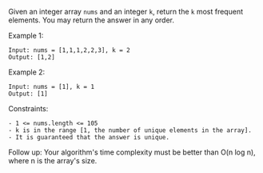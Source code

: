 Given an integer array `nums` and an integer `k`, return the `k` most frequent elements. You may return the answer in any order.

Example 1:

```
Input: nums = [1,1,1,2,2,3], k = 2
Output: [1,2]
```

Example 2:

```
Input: nums = [1], k = 1
Output: [1]
```

Constraints:

```
- 1 <= nums.length <= 105
- k is in the range [1, the number of unique elements in the array].
- It is guaranteed that the answer is unique.
```

Follow up: Your algorithm's time complexity must be better than O(n log n), where n is the array's size.
